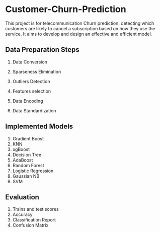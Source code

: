 
# Customer-Churn-Prediction
 
 
This project is for telecommunication Churn prediction: detecting which customers are likely to cancel a subscription based on how they use the service. It aims to develop and design an effective and efficient model.

## Data Preparation Steps

1. Data Conversion

2. Sparseness Elimination

3. Outliers Detection

4. Features selection

5. Data Encoding

6. Data Standardization

## Implemented Models 
1. Gradient Boost
2. KNN
3. xgBoost
4. Decision Tree
5. AdaBoost
6. Random Forest
7. Logistic Regression
8. Gaussian NB
9. SVM

## Evaluation 
1. Trains and test scores
2. Accuracy
3. Classification Report
4. Confusion Matrix


